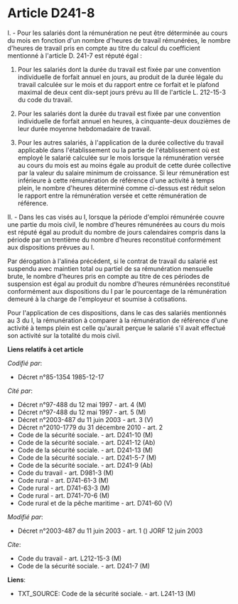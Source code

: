 # Article D241-8

I. - Pour les salariés dont la rémunération ne peut être déterminée au cours du mois en fonction d'un nombre d'heures de
travail rémunérées, le nombre d'heures de travail pris en compte au titre du calcul du coefficient mentionné à l'article D.
241-7 est réputé égal :

1. Pour les salariés dont la durée du travail est fixée par une convention individuelle de forfait annuel en jours, au
produit de la durée légale du travail calculée sur le mois et du rapport entre ce forfait et le plafond maximal de deux cent
dix-sept jours prévu au III de l'article L. 212-15-3 du code du travail.

2. Pour les salariés dont la durée du travail est fixée par une convention individuelle de forfait annuel en heures, à
cinquante-deux douzièmes de leur durée moyenne hebdomadaire de travail.

3. Pour les autres salariés, à l'application de la durée collective du travail applicable dans l'établissement ou la partie
de l'établissement où est employé le salarié calculée sur le mois lorsque la rémunération versée au cours du mois est au
moins égale au produit de cette durée collective par la valeur du salaire minimum de croissance. Si leur rémunération est
inférieure à cette rémunération de référence d'une activité à temps plein, le nombre d'heures déterminé comme ci-dessus est
réduit selon le rapport entre la rémunération versée et cette rémunération de référence.

II. - Dans les cas visés au I, lorsque la période d'emploi rémunérée couvre une partie du mois civil, le nombre d'heures
rémunérées au cours du mois est réputé égal au produit du nombre de jours calendaires compris dans la période par un
trentième du nombre d'heures reconstitué conformément aux dispositions prévues au I.

Par dérogation à l'alinéa précédent, si le contrat de travail du salarié est suspendu avec maintien total ou partiel de sa
rémunération mensuelle brute, le nombre d'heures pris en compte au titre de ces périodes de suspension est égal au produit du
nombre d'heures rémunérées reconstitué conformément aux dispositions du I par le pourcentage de la rémunération demeuré à la
charge de l'employeur et soumise à cotisations.

Pour l'application de ces dispositions, dans le cas des salariés mentionnés au 3 du I, la rémunération à comparer à la
rémunération de référence d'une activité à temps plein est celle qu'aurait perçue le salarié s'il avait effectué son activité
sur la totalité du mois civil.

**Liens relatifs à cet article**

_Codifié par_:

  - Décret n°85-1354 1985-12-17

_Cité par_:

  - Décret n°97-488 du 12 mai 1997 - art. 4 (M)
  - Décret n°97-488 du 12 mai 1997 - art. 5 (M)
  - Décret n°2003-487 du 11 juin 2003 - art. 3 (V)
  - Décret n°2010-1779 du 31 décembre 2010 - art. 2
  - Code de la sécurité sociale. - art. D241-10 (M)
  - Code de la sécurité sociale. - art. D241-12 (Ab)
  - Code de la sécurité sociale. - art. D241-13 (M)
  - Code de la sécurité sociale. - art. D241-5-7 (M)
  - Code de la sécurité sociale. - art. D241-9 (Ab)
  - Code du travail - art. D981-3 (M)
  - Code rural - art. D741-61-3 (M)
  - Code rural - art. D741-63-3 (M)
  - Code rural - art. D741-70-6 (M)
  - Code rural et de la pêche maritime - art. D741-60 (V)

_Modifié par_:

  - Décret n°2003-487 du 11 juin 2003 - art. 1 () JORF 12 juin 2003

_Cite_:

  - Code du travail - art. L212-15-3 (M)
  - Code de la sécurité sociale. - art. D241-7 (M)

**Liens**:

  - TXT_SOURCE: Code de la sécurité sociale. - art. L241-13 (M)
